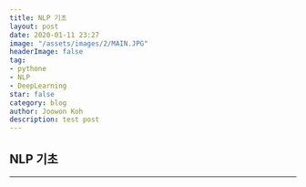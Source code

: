 ```yaml
---
title: NLP 기초 
layout: post
date: 2020-01-11 23:27
image: "/assets/images/2/MAIN.JPG"
headerImage: false
tag:
- pythone
- NLP
- DeepLearning
star: false
category: blog
author: Joowon Koh
description: test post
---
```

## NLP 기초
---

